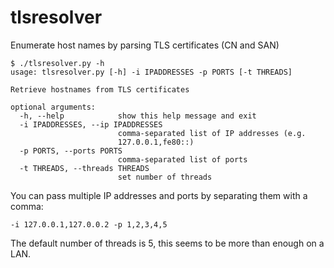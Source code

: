 # tlsresolver
Enumerate host names by parsing TLS certificates (CN and SAN)

```
$ ./tlsresolver.py -h
usage: tlsresolver.py [-h] -i IPADDRESSES -p PORTS [-t THREADS]

Retrieve hostnames from TLS certificates

optional arguments:
  -h, --help            show this help message and exit
  -i IPADDRESSES, --ip IPADDRESSES
                        comma-separated list of IP addresses (e.g.
                        127.0.0.1,fe80::)
  -p PORTS, --ports PORTS
                        comma-separated list of ports
  -t THREADS, --threads THREADS
                        set number of threads
```

You can pass multiple IP addresses and ports by separating them with a comma:

```
-i 127.0.0.1,127.0.0.2 -p 1,2,3,4,5
```

The default number of threads is 5, this seems to be more than enough on a LAN.
